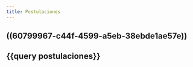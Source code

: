 ```yaml
---
title: Postulaciones
---
```


## ((60799967-c44f-4599-a5eb-38ebde1ae57e))
## {{query postulaciones}}

